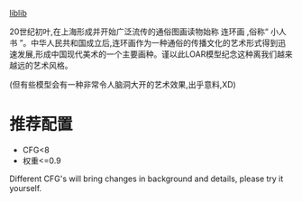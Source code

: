 [liblib](https://www.liblibai.com/modelinfo/7755bdd92e3baeb7bd8ac79a455070ad)

20世纪初叶,在上海形成并开始广泛流传的通俗图画读物始称 连环画 ,俗称“ 小人书 ”。中华人民共和国成立后,连环画作为一种通俗的传播文化的艺术形式得到迅速发展,形成中国现代美术的一个主要画种。谨以此LOAR模型纪念这种离我们越来越远的艺术风格。

(但有些模型会有一种非常令人脑洞大开的艺术效果,出乎意料,XD)

# 推荐配置

- CFG<8
- 权重<=0.9

Different CFG's will bring changes in background and details, please try it yourself.